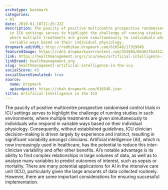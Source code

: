 ```yaml
---
archetype: bookmark
categories:
- AI
date: 2019-01-18T11:25:22Z
description: The paucity of positive multicentre prospective randomised control trials
  in ICU settings serves to highlight the challenge of running studies in such environments,
  where multiple treatments are given simultaneously to individuals who respond in
  variable ways based on their individual physiology.
dropmark.editURL: http://radhikan.dropmark.com/616548/17329045
featuredImage: https://cdn2.dropmarkusercontent.com/353804/8b462fb243226bd745a56fb2898ddb95bb533ddc0f03ee04da491eb7a2e97d3a/thumbnail/AI.JPG?Expires=1557430063&Signature=Sp9jldoKFNJJYwFVLeZIkugHVmbr20EZFuO2x4ryw7NDI3VwOB4ASWjHe67rlzFyTooFz6KDJQvUtg123S~4VVZyDe1VGLdA~tgiG5axVKEYAp0Yw3~jlhxCSUxE6fLPGN862IgutX0yy8Vsb3w55ZatDrjqYhV~8wgBctZ656tg4dpMAGCGRO3mnLn3V4PycYtd6A5e0ypwaF4azgDfGujuNWdAzEQiQmmuuHBranD6aExv6nW0RzVpTscno7lhQ8HrT9fpW1FMtXxa2N51WVKJrYUIMUgzyYBkyY~-X13h7ly4uGP7Hb53fVXrAComYl3saeT7GSpd9eG9-1XCfg__&Key-Pair-Id=APKAITQYWVEN757ZA4KQ
link: https://healthmanagement.org/c/icu/news/artificial-intelligence-in-the-icu
linkBrand: healthmanagement.org
slug: healthmanagement-artificial-intelligence-in-the-icu
socialScore: 43
socialScoreSimulated: true
source:
  name: Dropmark
  apiendpoint: https://shah.dropmark.com/616548.json
title: Artificial Intelligence in the ICU
---
```

The paucity of positive multicentre prospective randomised control trials in ICU settings serves to highlight the challenge of running studies in such environments, where multiple treatments are given simultaneously to individuals who respond in variable ways based on their individual physiology. Consequently, without established guidelines, ICU clinician decision-making is driven largely by experience and instinct, resulting in significant variability amongst clinicians. Artificial intelligence (AI), which is now increasingly used in healthcare, has the potential to reduce this inter-clinician variability and offer other benefits. AI’s notable advantage is its ability to find complex relationships in large volumes of data, as well as to analyse many variables to predict outcomes of interest, such as sepsis or mortality. There are many potential applications for AI in the intensive care unit (ICU), particularly given the large amounts of data collected routinely. However, there are some important considerations for ensuring successful implementation.

